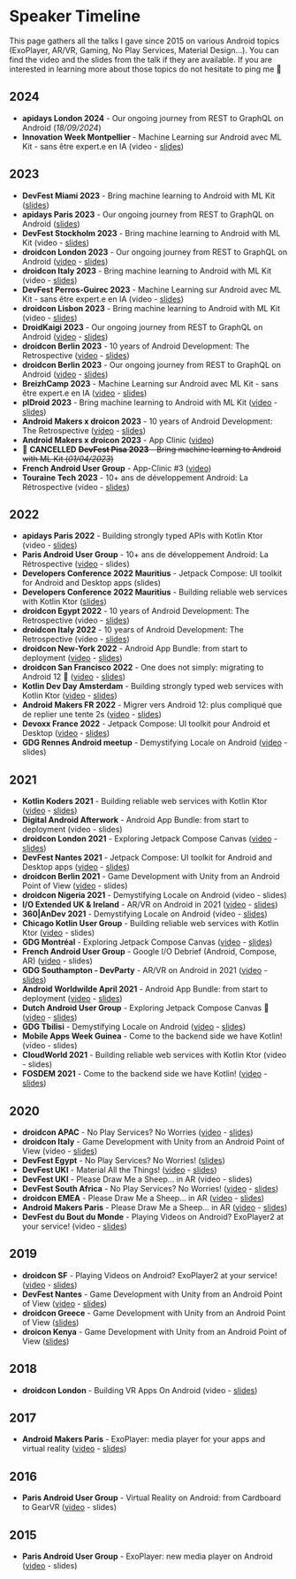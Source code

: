 # Speaker Timeline
This page gathers all the talks I gave since 2015 on various Android topics (ExoPlayer, AR/VR, Gaming, No Play Services, Material Design...). You can find the video and the slides from the talk if they are available. If you are interested in learning more about those topics do not hesitate to ping me 🙂

## 2024
- **apidays London 2024** - Our ongoing journey from REST to GraphQL on Android (_18/09/2024_)
- **Innovation Week Montpellier** - Machine Learning sur Android avec ML Kit - sans être expert.e en IA (video - [slides](https://speakerdeck.com/oleur/bring-machine-learning-to-android-with-ml-kit))

## 2023
- **DevFest Miami 2023** - Bring machine learning to Android with ML Kit ([slides](https://speakerdeck.com/oleur/bring-machine-learning-to-android-with-ml-kit))
- **apidays Paris 2023** - Our ongoing journey from REST to GraphQL on Android ([slides](https://speakerdeck.com/oleur/our-ongoing-journey-from-rest-to-graphql-on-android))
- **DevFest Stockholm 2023** - Bring machine learning to Android with ML Kit (video - [slides](https://speakerdeck.com/oleur/bring-machine-learning-to-android-with-ml-kit))
- **droidcon London 2023** - Our ongoing journey from REST to GraphQL on Android ([video](https://www.droidcon.com/2023/11/15/our-ongoing-journey-from-rest-to-graphql-on-android-2/) - [slides](https://speakerdeck.com/oleur/our-ongoing-journey-from-rest-to-graphql-on-android))
- **droidcon Italy 2023** - Bring machine learning to Android with ML Kit (video - [slides](https://speakerdeck.com/oleur/bring-machine-learning-to-android-with-ml-kit))
- **DevFest Perros-Guirec 2023** - Machine Learning sur Android avec ML Kit - sans être expert.e en IA (video - [slides](https://speakerdeck.com/oleur/bring-machine-learning-to-android-with-ml-kit))
- **droidcon Lisbon 2023** - Bring machine learning to Android with ML Kit (video - [slides](https://speakerdeck.com/oleur/bring-machine-learning-to-android-with-ml-kit))
- **DroidKaigi 2023** - Our ongoing journey from REST to GraphQL on Android ([video](https://www.youtube.com/watch?v=5rG1NF40PhE) - [slides](https://speakerdeck.com/oleur/our-ongoing-journey-from-rest-to-graphql-on-android-f5a941c1-6cea-4547-b9b6-633c4d0f0c9a))
- **droidcon Berlin 2023** - 10 years of Android Development: The Retrospective ([video](https://www.droidcon.com/2023/07/31/10-years-of-android-development-the-retrospective-2/) - [slides](https://speakerdeck.com/oleur/10-years-of-android-development-the-retrospective-1b181a87-9a99-4a82-bd83-b2e4a01fe1b9))
- **droidcon Berlin 2023** - Our ongoing journey from REST to GraphQL on Android ([video](https://www.droidcon.com/2023/07/31/our-ongoing-journey-from-rest-to-graphql-on-android/) - [slides](https://speakerdeck.com/oleur/our-ongoing-journey-from-rest-to-graphql-on-android))
- **BreizhCamp 2023** - Machine Learning sur Android avec ML Kit - sans être expert.e en IA ([video](https://www.youtube.com/watch?v=e9muzM6HWB0&list=PLv7xGPH0RMUQC6eKGeEXO4PzvKdsU7z2j&index=41) - [slides](https://speakerdeck.com/oleur/bring-machine-learning-to-android-with-ml-kit))
- **plDroid 2023** - Bring machine learning to Android with ML Kit ([video](https://www.youtube.com/watch?v=-wlsTsXd75I) - [slides](https://speakerdeck.com/oleur/bring-machine-learning-to-android-with-ml-kit))
- **Android Makers x droicon 2023** - 10 years of Android Development: The Retrospective ([video](https://www.youtube.com/watch?v=knLwKJKapMU) - [slides](https://speakerdeck.com/oleur/10-years-of-android-development-the-retrospective-1b181a87-9a99-4a82-bd83-b2e4a01fe1b9))
- **Android Makers x droicon 2023** - App Clinic ([video](https://www.youtube.com/watch?v=DTR8M46tD5Y))
- 🛑 **CANCELLED** ~~**DevFest Pisa 2023** - Bring machine learning to Android with ML Kit (_01/04/2023_)~~
- **French Android User Group** - App-Clinic #3 ([video](https://www.youtube.com/watch?v=JZuCl0WgqI0))
- **Touraine Tech 2023** - 10+ ans de développement Android: La Rétrospective (video - [slides](https://speakerdeck.com/oleur/10-years-of-android-development-the-retrospective-1b181a87-9a99-4a82-bd83-b2e4a01fe1b9))

## 2022
- **apidays Paris 2022** - Building strongly typed APIs with Kotlin Ktor (video - [slides](https://speakerdeck.com/oleur/building-strongly-typed-web-services-with-kotlin-ktor))
- **Paris Android User Group** - 10+ ans de développement Android: La Rétrospective ([video](https://www.youtube.com/watch?v=RfXcD87Fpaw) - slides)
- **Developers Conference 2022 Mauritius** - Jetpack Compose: UI toolkit for Android and Desktop apps (slides)
- **Developers Conference 2022 Mauritius** - Building reliable web services with Kotlin Ktor ([slides](https://speakerdeck.com/oleur/building-strongly-typed-web-services-with-kotlin-ktor))
- **droidcon Egypt 2022** - 10 years of Android Development: The Retrospective (video - [slides](https://speakerdeck.com/oleur/10-years-of-android-development-the-retrospective))
- **droidcon Italy 2022** - 10 years of Android Development: The Retrospective (video - [slides](https://speakerdeck.com/oleur/10-years-of-android-development-the-retrospective))
- **droidcon New-York 2022** - Android App Bundle: from start to deployment ([video](https://www.droidcon.com/2022/09/29/android-app-bundle-from-start-to-deployment/) - [slides](https://speakerdeck.com/oleur/android-app-bundle-from-start-to-deployment-b8515c56-5123-4f86-bdc8-b0ff9df44951))
- **droidcon San Francisco 2022** - One does not simply: migrating to Android 12 🤯 ([video](https://www.droidcon.com/2022/06/28/one-does-not-simply-migrating-to-android-12/) - [slides](https://speakerdeck.com/oleur/one-does-not-simply-migrating-to-android-12))
- **Kotlin Dev Day Amsterdam** - Building strongly typed web services with Kotlin Ktor ([video](https://www.youtube.com/watch?v=eAOvqAAxRIQ) - [slides](https://speakerdeck.com/oleur/building-strongly-typed-web-services-with-kotlin-ktor))
- **Android Makers FR 2022** - Migrer vers Android 12: plus compliqué que de replier une tente 2s ([video](https://www.youtube.com/watch?v=GtpI3EiRkyY) - [slides](https://speakerdeck.com/oleur/migrer-vers-android-12-plus-complique-que-de-replier-une-tente-2s))
- **Devoxx France 2022** - Jetpack Compose: UI toolkit pour Android et Desktop ([video](https://www.youtube.com/watch?v=kCo_ug3Bkxw) - [slides](https://speakerdeck.com/oleur/jetpack-compose-ui-toolkit-for-android-and-desktop-apps))
- **GDG Rennes Android meetup** - Demystifying Locale on Android ([video](https://www.youtube.com/watch?v=u_b0DZgjwts) - slides)

## 2021
- **Kotlin Koders 2021** - Building reliable web services with Kotlin Ktor ([video](https://www.youtube.com/watch?v=mviCsk2bh6w) - [slides](https://speakerdeck.com/oleur/building-reliable-web-services-with-kotlin-ktor))
- **Digital Android Afterwork** - Android App Bundle: from start to deployment (video - slides)
- **droidcon London 2021** - Exploring Jetpack Compose Canvas ([video](https://www.droidcon.com/2021/11/18/exploring-jetpack-compose-canvas/) - [slides](https://speakerdeck.com/oleur/exploring-jetpack-compose-canvas-d5900161-9f30-4981-b208-f4321aeb9641))
- **DevFest Nantes 2021** - Jetpack Compose: UI toolkit for Android and Desktop apps ([video](https://www.youtube.com/watch?v=9wiR7OXg5ig) - [slides](https://speakerdeck.com/oleur/jetpack-compose-ui-toolkit-for-android-and-desktop-apps))
- **droidcon Berlin 2021** - Game Development with Unity from an Android Point of View ([video](https://www.droidcon.com/2021/11/10/game-development-with-unity-from-an-android-point-of-view/) - slides)
- **droidcon Nigeria 2021** - Demystifying Locale on Android (video - slides)
- **I/O Extended UK & Ireland** - AR/VR on Android in 2021 ([video](https://youtu.be/MopzaUUZbjw?t=4668) - [slides](https://speakerdeck.com/oleur/vr-on-android-in-2021))
- **360|AnDev 2021** - Demystifying Locale on Android (video - [slides](https://speakerdeck.com/oleur/demystifying-locale-on-android-e9c40efc-0d67-4205-a12e-d646b3276082))
- **Chicago Kotlin User Group** - Building reliable web services with Kotlin Ktor ([video](https://www.youtube.com/watch?v=Ilr6O0PlbeA) - slides)
- **GDG Montréal** - Exploring Jetpack Compose Canvas ([video](https://www.youtube.com/watch?v=OVdPe-FCDwM) - [slides](https://speakerdeck.com/oleur/exploring-jetpack-compose-canvas-630fe5cd-6a36-4b29-b5ce-1371c248c87a))
- **French Android User Group** - Google I/O Debrief (Android, Compose, AR) ([video](https://www.youtube.com/watch?v=UrzXIN6Hu2Y) - slides)
- **GDG Southampton - DevParty** - AR/VR on Android in 2021 ([video](https://www.youtube.com/watch?v=c8ugVMzdHwU) - [slides](https://speakerdeck.com/oleur/vr-on-android-in-2021))
- **Android Worldwilde April 2021** - Android App Bundle: from start to deployment ([video](https://www.youtube.com/watch?v=jdANyUIFV68) - [slides](https://speakerdeck.com/oleur/android-app-bundle-from-start-to-deployment))
- **Dutch Android User Group** - Exploring Jetpack Compose Canvas 🎨 ([video](https://www.youtube.com/watch?v=HtaRmOjkk64) - [slides](https://speakerdeck.com/oleur/exploring-jetpack-compose-canvas))
- **GDG Tbilisi** - Demystifying Locale on Android ([video](https://www.youtube.com/watch?v=fe6n_Oi5BtM) - [slides](https://speakerdeck.com/oleur/demystifying-locale-on-android))
- **Mobile Apps Week Guinea** - Come to the backend side we have Kotlin! (video - slides)
- **CloudWorld 2021** - Building reliable web services with Kotlin Ktor (video - slides)
- **FOSDEM 2021** - Come to the backend side we have Kotlin! ([video](https://video.fosdem.org/2021/D.kotlin/come_to_the_backend_side.webm) - [slides](https://speakerdeck.com/oleur/come-to-the-backend-side-we-have-kotlin))

## 2020
- **droidcon APAC** - No Play Services? No Worries ([video](https://www.droidcon.com/media-detail?video=491025043) - [slides](https://speakerdeck.com/oleur/no-play-services-no-worries-24e9d3bd-a8e0-49d5-a7ba-8506fde4d546))
- **droidcon Italy** - Game Development with Unity from an Android Point of View (video - [slides](https://speakerdeck.com/oleur/game-development-with-unity-from-an-android-point-of-view-550ac739-1261-4c14-86d3-c5810ecb34ac))
- **DevFest Egypt** - No Play Services? No Worries! ([slides](https://speakerdeck.com/oleur/no-play-service-no-worries))
- **DevFest UKI** - Material All the Things! ([video](https://youtu.be/803jB3RLi_s?t=24460) - [slides](https://speakerdeck.com/oleur/material-all-the-things))
- **DevFest UKI** - Please Draw Me a Sheep... in AR (video - slides)
- **DevFest South Africa** - No Play Services? No Worries! ([video](https://www.youtube.com/watch?v=Y1n5nl15174) - [slides](https://speakerdeck.com/oleur/no-play-services-no-worries))
- **droidcon EMEA** - Please Draw Me a Sheep... in AR ([video](https://www.droidcon.com/media-detail?video=470526121) - [slides](https://speakerdeck.com/oleur/please-draw-me-a-sheep-dot-dot-dot-in-ar-6a446b2b-44c4-459a-b243-68f9a8ad1725))
- **Android Makers Paris** - Please Draw Me a Sheep... in AR ([video](https://www.youtube.com/watch?v=f0X_Z8QpEjs) - [slides](https://speakerdeck.com/oleur/please-draw-me-a-sheep-dot-dot-dot-in-ar))
- **DevFest du Bout du Monde** - Playing Videos on Android? ExoPlayer2 at your service! (video - [slides](https://speakerdeck.com/oleur/playing-videos-on-android-exoplayer2-at-your-service-bd716a69-e7ca-4f06-aa4a-611dc6705638))

## 2019
- **droidcon SF** - Playing Videos on Android? ExoPlayer2 at your service! ([video](https://www.droidcon.com/media-detail?video=380848856) - [slides](https://speakerdeck.com/oleur/playing-videos-on-android-exoplayer2-at-your-service))
- **DevFest Nantes** - Game Development with Unity from an Android Point of View ([video](https://www.youtube.com/watch?v=G8q7UK3LZlM) - [slides](https://speakerdeck.com/oleur/game-development-with-unity-from-an-android-point-of-view-at-devfestnantes))
- **droidcon Greece** - Game Development with Unity from an Android Point of View ([slides](https://speakerdeck.com/oleur/game-development-with-unity-from-an-android-point-of-view-4db883ca-ea16-4de8-b2b9-195057975fcf))
- **droicon Kenya** - Game Development with Unity from an Android Point of View ([slides](https://speakerdeck.com/oleur/game-development-with-unity-from-an-android-point-of-view))

## 2018
- **droidcon London** - Building VR Apps On Android (video - [slides](https://speakerdeck.com/oleur/building-vr-apps-on-android))

## 2017
- **Android Makers Paris** - ExoPlayer: media player for your apps and virtual reality ([video](https://www.youtube.com/watch?v=NvDoNB5bZeA) - [slides](https://speakerdeck.com/oleur/exoplayer-player-multimedia-pour-les-applications-et-la-realite-virtuelle))

## 2016
- **Paris Android User Group** - Virtual Reality on Android: from Cardboard to GearVR ([video](https://www.youtube.com/watch?v=qZSFPeOFJFY) - slides)

## 2015
- **Paris Android User Group** - ExoPlayer: new media player on Android ([video](https://www.youtube.com/watch?v=zchp8HmnXLE) - slides)
